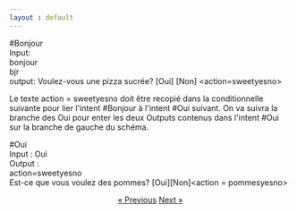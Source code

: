```yaml
---
layout : default
---
```


#Bonjour <br>
Input: <br> bonjour<br>
bjr<br>
output: Voulez-vous une pizza sucrée? [Oui] [Non] <action=sweetyesno>


Le texte action = sweetyesno doit être recopié dans la conditionnelle suivante pour lier l'intent #Bonjour à l'intent #Oui suivant. On va suivra la branche des Oui pour enter les deux Outputs contenus dans l'intent #Oui sur la branche de gauche du schéma.

#Oui<br>
Input : Oui<br>
Output : <br>
action=sweetyesno<br>
Est-ce que vous voulez des pommes?
[Oui][Non]<action = pommesyesno>


<div style = "text-align:center" markdown="1">
<a href="En-francais4.html" class="previous">&laquo; Previous</a>
<a href="En-francais6.html" class="next">Next &raquo;</a>
</div>

